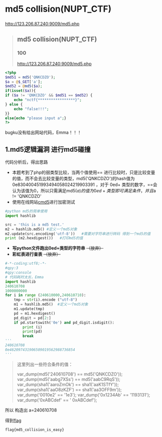 # md5 collision(NUPT_CTF)

### 



<http://123.206.87.240:9009/md5.php>



> ## md5 collision(NUPT_CTF)
>
> ### 100
>
> 
>
> <http://123.206.87.240:9009/md5.php>





```php
<?php
$md51 = md5('QNKCDZO');
$a = @$_GET['a'];
$md52 = @md5($a);
if(isset($a)){
if ($a != 'QNKCDZO' && $md51 == $md52) {
    echo "nctf{*****************}";
} else {
    echo "false!!!";
}}
else{echo "please input a";}
?>

```

bugku没有给出网站代码，Emma！！！



## 1.md5逻辑漏洞 进行md5碰撞

代码分析后，得出思路

- 本题考到了php的弱类型比较，当两个值使用== 进行比较时，只是比较变量的值，而不会去比较变量的类型，md5('QNKCDZO')的hash值为 0e830400451993494058024219903391 ，对于 0ed+ 类型的数字，==会认为该值为0，所以只需满足md5($a)的值为0ed+类型即可满足条件，并且$a != 'QNKCDZO'
- 使用在线网站[cmd5](https://www.cmd5.com/hash.aspx?s=)进行加密测试



```python
#python md5的简单使用
import hashlib   

src = 'this is a md5 test.'   
m2 = hashlib.md5() #定义一个md5对象  
m2.update(src.encoding('utf-8'))   #需要对字符串进行转码 得到一个md5的值
print (m2.hexdigest())   #打印md5的值
```



- **写python文件跑出0ed+类型的字符串** ~~（放弃）~~
- **彩虹表进行查表**  ~~（放弃）~~

```python
#-*-coding:utf8;-*-
#qpy:3
#qpy:console
# 代码耗时太长，Emma
import hashlib
240610708
1000000000
for i in range (240610000,240610710):
    tmp = str(i).encode ("utf-8")
    m1 = hashlib.md5() 	#定义一个md5对象  
    m1.update(tmp)
    pd = m1.hexdigest()
    pd_digit = pd[2:]
    if pd.startswith('0e') and pd_digit.isdigit():
        print (i)
        print(pd)
        break
'''
240610708
0e462097431906509019562988736854
'''
```

> 这里列出一些符合条件的值：
>
> var_dump(md5('240610708') == md5('QNKCDZO'));
> var_dump(md5('aabg7XSs') == md5('aabC9RqS'));
> var_dump(sha1('aaroZmOk') == sha1('aaK1STfY'));
> var_dump(sha1('aaO8zKZF') == sha1('aa3OFF9m'));
> var_dump('0010e2' == '1e3');
> var_dump('0x1234Ab' == '1193131');
> var_dump('0xABCdef' == ' 0xABCdef');

所以 构造出 a=240610708

得到[flag](http://123.206.87.240:9009/md5.php?a=240610708)

`flag{md5_collision_is_easy}`